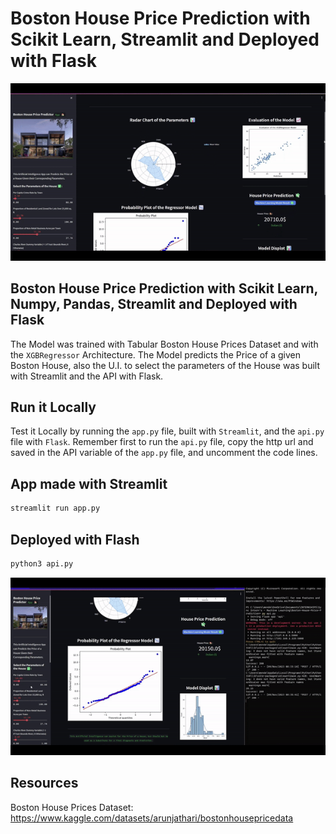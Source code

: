 # Boston House Price Prediction with Scikit Learn, Streamlit and Deployed with Flask

![](./preview/preview-1.gif)

## Boston House Price Prediction with Scikit Learn, Numpy, Pandas, Streamlit and Deployed with Flask 

The Model was trained with Tabular Boston House Prices Dataset and with the `XGBRegressor` Architecture. The Model predicts the Price of a given Boston House, also the U.I. to select the parameters of the House was built with Streamlit and the API with Flask. 

## Run it Locally

Test it Locally by running the `app.py` file, built with `Streamlit`, and the `api.py` file with `Flask`. Remember first to run the `api.py` file, copy the http url and saved in the API variable of the `app.py` file, and uncomment the code lines.

## App made with Streamlit
```sh
streamlit run app.py
```

## Deployed with Flash
```sh
python3 api.py
```

![](./preview/preview-2.gif)

## Resources
Boston House Prices Dataset: https://www.kaggle.com/datasets/arunjathari/bostonhousepricedata
